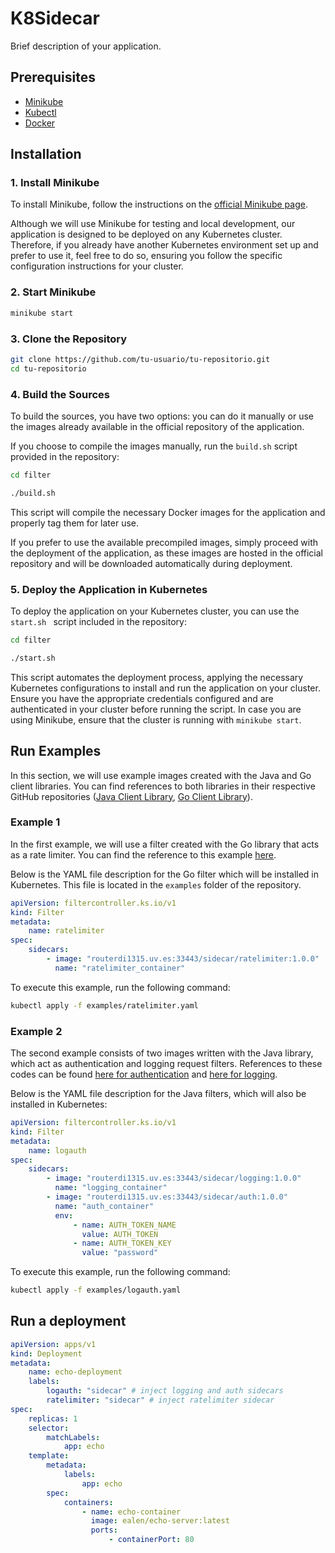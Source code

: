 # K8Sidecar

Brief description of your application.

## Prerequisites

-   [Minikube](https://minikube.sigs.k8s.io/docs/start/)
-   [Kubectl](https://kubernetes.io/docs/tasks/tools/install-kubectl/)
-   [Docker](https://www.docker.com/products/docker-desktop)

## Installation

### 1. Install Minikube

To install Minikube, follow the instructions on the [official Minikube page](https://minikube.sigs.k8s.io/docs/start/).

Although we will use Minikube for testing and local development, our application is designed to be deployed on any Kubernetes cluster. Therefore, if you already have another Kubernetes environment set up and prefer to use it, feel free to do so, ensuring you follow the specific configuration instructions for your cluster.

### 2. Start Minikube

```bash
minikube start
```

### 3. Clone the Repository

```bash
git clone https://github.com/tu-usuario/tu-repositorio.git
cd tu-repositorio
```

### 4. Build the Sources

To build the sources, you have two options: you can do it manually or use the images already available in the official repository of the application.

If you choose to compile the images manually, run the `build.sh` script provided in the repository:

```bash
cd filter

./build.sh
```

This script will compile the necessary Docker images for the application and properly tag them for later use.

If you prefer to use the available precompiled images, simply proceed with the deployment of the application, as these images are hosted in the official repository and will be downloaded automatically during deployment.

### 5. Deploy the Application in Kubernetes

To deploy the application on your Kubernetes cluster, you can use the `start.sh ` script included in the repository:

```bash
cd filter

./start.sh
```

This script automates the deployment process, applying the necessary Kubernetes configurations to install and run the application on your cluster. Ensure you have the appropriate credentials configured and are authenticated in your cluster before running the script. In case you are using Minikube, ensure that the cluster is running with `minikube start`.

## Run Examples

In this section, we will use example images created with the Java and Go client libraries. You can find references to both libraries in their respective GitHub repositories ([Java Client Library](https://github.com/your-username/java-client-library), [Go Client Library](https://github.com/your-username/go-client-library)).

### Example 1

In the first example, we will use a filter created with the Go library that acts as a rate limiter. You can find the reference to this example [here](https://github.com/your-username/ratelimiter-example).

Below is the YAML file description for the Go filter which will be installed in Kubernetes. This file is located in the `examples` folder of the repository.

```yaml
apiVersion: filtercontroller.ks.io/v1
kind: Filter
metadata:
    name: ratelimiter
spec:
    sidecars:
        - image: "routerdi1315.uv.es:33443/sidecar/ratelimiter:1.0.0"
          name: "ratelimiter_container"
```

To execute this example, run the following command:

```bash
kubectl apply -f examples/ratelimiter.yaml
```

### Example 2

The second example consists of two images written with the Java library, which act as authentication and logging request filters. References to these codes can be found [here for authentication](https://github.com/your-username/auuth-example) and [here for logging](https://github.com/your-username/log-example).

Below is the YAML file description for the Java filters, which will also be installed in Kubernetes:

```yaml
apiVersion: filtercontroller.ks.io/v1
kind: Filter
metadata:
    name: logauth
spec:
    sidecars:
        - image: "routerdi1315.uv.es:33443/sidecar/logging:1.0.0"
          name: "logging_container"
        - image: "routerdi1315.uv.es:33443/sidecar/auth:1.0.0"
          name: "auth_container"
          env:
              - name: AUTH_TOKEN_NAME
                value: AUTH_TOKEN
              - name: AUTH_TOKEN_KEY
                value: "password"
```

To execute this example, run the following command:

```bash
kubectl apply -f examples/logauth.yaml
```

## Run a deployment

```yaml
apiVersion: apps/v1
kind: Deployment
metadata:
    name: echo-deployment
    labels:
        logauth: "sidecar" # inject logging and auth sidecars
        ratelimiter: "sidecar" # inject ratelimiter sidecar
spec:
    replicas: 1
    selector:
        matchLabels:
            app: echo
    template:
        metadata:
            labels:
                app: echo
        spec:
            containers:
                - name: echo-container
                  image: ealen/echo-server:latest
                  ports:
                      - containerPort: 80
```
